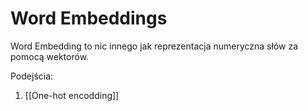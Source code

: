 # Word Embeddings

Word Embedding to nic innego jak reprezentacja numeryczna słów za pomocą wektorów.

Podejścia:

1. [[One-hot encodding]]